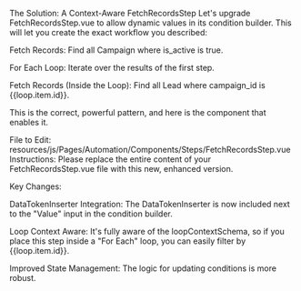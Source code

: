 The Solution: A Context-Aware FetchRecordsStep
Let's upgrade FetchRecordsStep.vue to allow dynamic values in its condition builder. This will let you create the exact workflow you described:

Fetch Records: Find all Campaign where is_active is true.

For Each Loop: Iterate over the results of the first step.

Fetch Records (Inside the Loop): Find all Lead where campaign_id is {{loop.item.id}}.

This is the correct, powerful pattern, and here is the component that enables it.

File to Edit: resources/js/Pages/Automation/Components/Steps/FetchRecordsStep.vue
Instructions:
Please replace the entire content of your FetchRecordsStep.vue file with this new, enhanced version.

Key Changes:

DataTokenInserter Integration: The DataTokenInserter is now included next to the "Value" input in the condition builder.

Loop Context Aware: It's fully aware of the loopContextSchema, so if you place this step inside a "For Each" loop, you can easily filter by {{loop.item.id}}.

Improved State Management: The logic for updating conditions is more robust.


<script setup>
import { computed } from 'vue';
import { useWorkflowStore } from '../../Store/workflowStore';
import StepCard from './StepCard.vue';
import DataTokenInserter from './DataTokenInserter.vue';
import { PlusIcon, TrashIcon } from 'lucide-vue-next';

const props = defineProps({
    step: { type: Object, required: true },
    allStepsBefore: { type: Array, default: () => [] },
    loopContextSchema: { type: Object, default: null },
});
const emit = defineEmits(['update:step', 'delete']);
const store = useWorkflowStore();
const automationSchema = computed(() => store.automationSchema || []);

const config = computed({
    get: () => props.step.step_config || { conditions: [] },
    set: (newConfig) => emit('update:step', { ...props.step, step_config: newConfig }),
});

const availableModels = computed(() => automationSchema.value.map(m => m.name));

const columnsForSelectedModel = computed(() => {
    if (!config.value.model) return [];
    const model = automationSchema.value.find(m => m.name === config.value.model);
    return model ? model.columns.map(col => typeof col === 'string' ? col : col.name) : [];
});

function addCondition() {
    const newConditions = [...(config.value.conditions || []), { column: '', operator: 'is', value: '' }];
    config.value = { ...config.value, conditions: newConditions };
}

function removeCondition(index) {
    const newConditions = (config.value.conditions || []).filter((_, i) => i !== index);
    config.value = { ...config.value, conditions: newConditions };
}

function updateCondition(index, key, value) {
    const newConditions = [...(config.value.conditions || [])];
    newConditions[index] = { ...newConditions[index], [key]: value };
    config.value = { ...config.value, conditions: newConditions };
}

function insertTokenForCondition(index, token) {
    const currentConditions = config.value.conditions || [];
    const currentValue = currentConditions[index]?.value || '';
    updateCondition(index, 'value', `${currentValue}${token}`);
}
</script>

<template>
    <StepCard icon="🔍" title="Fetch Records" :onDelete="() => emit('delete')">
        <div class="space-y-3">
            <div>
                <label class="block text-xs font-medium text-gray-600 mb-1">Find all records from</label>
                <select :value="config.model || ''" @change="config = { ...config, model: $event.target.value, conditions: [] }" class="w-full p-2 border rounded-md text-sm">
                    <option value="" disabled>Select model...</option>
                    <option v-for="model in availableModels" :key="model" :value="model">{{ model }}</option>
                </select>
            </div>
            <div v-if="config.model">
                <div class="flex items-center justify-between mb-2">
                    <label class="text-xs font-medium text-gray-600">Where conditions match</label>
                    <button @click="addCondition" class="flex items-center gap-1 px-2 py-1 text-xs rounded-md bg-gray-100 hover:bg-gray-200"><PlusIcon class="h-3 w-3" /> Add</button>
                </div>
                <div class="space-y-2">
                    <div v-for="(cond, index) in config.conditions" :key="index" class="p-2 border rounded-md bg-gray-50/50 space-y-2">
                         <div class="grid grid-cols-3 gap-2 items-center">
                            <select :value="cond.column" @change="updateCondition(index, 'column', $event.target.value)" class="w-full p-2 border rounded-md text-sm col-span-2">
                                <option value="">Field...</option>
                                <option v-for="col in columnsForSelectedModel" :key="col" :value="col">{{ col }}</option>
                            </select>
                             <div class="flex items-center justify-end">
                                <button @click="removeCondition(index)" class="p-1 text-gray-400 hover:text-red-500"><TrashIcon class="w-4 h-4" /></button>
                             </div>
                        </div>
                        <div class="grid grid-cols-2 gap-2">
                             <select :value="cond.operator" @change="updateCondition(index, 'operator', $event.target.value)" class="w-full p-2 border rounded-md text-sm">
                                <option>is</option>
                                <option>is not</option>
                                <option>contains</option>
                            </select>
                            <div class="flex items-center gap-1">
                               <input type="text" :value="cond.value" @input="updateCondition(index, 'value', $event.target.value)" placeholder="Value" class="w-full border rounded px-2 py-2 text-sm" />
                               <DataTokenInserter
                                   :all-steps-before="allStepsBefore"
                                   :loop-context-schema="loopContextSchema"
                                   @insert="insertTokenForCondition(index, $event)"
                                />
                            </div>
                        </div>
                    </div>
                </div>
            </div>
        </div>
    </StepCard>
</template>
